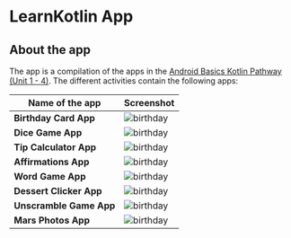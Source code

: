 # LearnKotlin App 

## About the app
The app is a compilation of the apps in the [Android Basics Kotlin Pathway (Unit 1 - 4)](https://developer.android.com/courses/pathways/android-basics-kotlin-one). 
The different activities contain the following apps:

<table>
  <thead>
    <tr>
      <th>Name of the app</th>
      <th>Screenshot</th>
    </tr>
  </thead>
  <tbody>
    <tr>
      <td> <strong>Birthday Card App</strong></td>
      <td><img src="https://github.com/HimeshNayak/Learn-Kotlin/blob/master/screenshots/birthday.png" alt="birthday" /></td>
    </tr>
    <tr>
      <td> <strong>Dice Game App</strong> </td>
      <td><img src="https://github.com/HimeshNayak/Learn-Kotlin/blob/master/screenshots/dice.png" alt="birthday" /></td>
    </tr>
    <tr>
      <td> <strong>Tip Calculator App</strong> </td>
      <td><img src="https://github.com/HimeshNayak/Learn-Kotlin/blob/master/screenshots/tipApp.png" alt="birthday" /></td>
    </tr>
    <tr>
      <td> <strong>Affirmations App</strong> </td>
      <td><img src="https://github.com/HimeshNayak/Learn-Kotlin/blob/master/screenshots/affirmations.png" alt="birthday" /></td>
    </tr>
    <tr>
      <td> <strong>Word Game App</strong> </td>
      <td><img src="https://github.com/HimeshNayak/Learn-Kotlin/blob/master/screenshots/wordApp.png" alt="birthday" /></td>
    </tr>
    <tr>
      <td> <strong>Dessert Clicker App</strong> </td>
      <td><img src="https://github.com/HimeshNayak/Learn-Kotlin/blob/master/screenshots/cupcake.png" alt="birthday" /></td>
    </tr>
        <tr>
      <td> <strong>Unscramble Game App</strong> </td>
      <td><img src="https://github.com/HimeshNayak/Learn-Kotlin/blob/master/screenshots/unscramble.png" alt="birthday" /></td>
    </tr>
        <tr>
      <td> <strong>Mars Photos App</strong> </td>
      <td><img src="https://github.com/HimeshNayak/Learn-Kotlin/blob/master/screenshots/marsPhotos.png" alt="birthday" /></td>
    </tr>
  </tbody>
</table>
